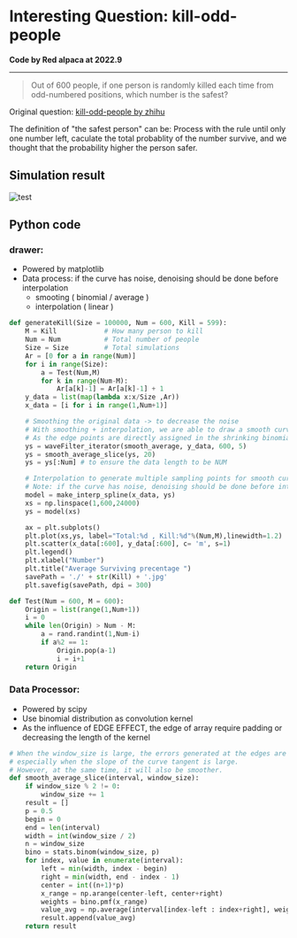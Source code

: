 # Interesting Question: kill-odd-people
**Code by Red alpaca at 2022.9**
***

>Out of 600 people, if one person is randomly killed each time from odd-numbered positions, which number is the safest?

Original question: [kill-odd-people by zhihu](https://www.zhihu.com/question/55445739)

The definition of "the safest person" can be: Process with the rule until only one number left, caculate the total probablity of the number survive, and we thought that the probability higher the person safer.

## Simulation result
![test](../Redalpaca_Blog/img/blog/blog_3/blog_3_gif.gif)

## Python code
### drawer: 
- Powered by matplotlib
- Data process: if the curve has noise, denoising should be done before interpolation
  - smooting ( binomial / average )
  - interpolation ( linear )
```python
def generateKill(Size = 100000, Num = 600, Kill = 599):
    M = Kill            # How many person to kill
    Num = Num           # Total number of people
    Size = Size         # Total simulations
    Ar = [0 for a in range(Num)]
    for i in range(Size):
        a = Test(Num,M)
        for k in range(Num-M):
            Ar[a[k]-1] = Ar[a[k]-1] + 1 
    y_data = list(map(lambda x:x/Size ,Ar))
    x_data = [i for i in range(1,Num+1)]

    # Smoothing the original data -> to decrease the noise
    # With smoothing + interpolation, we are able to draw a smooth curve.
    # As the edge points are directly assigned in the shrinking binomial method, a slice method is needed for fine-tuning
    ys = waveFilter_iterator(smooth_average, y_data, 600, 5)
    ys = smooth_average_slice(ys, 20)
    ys = ys[:Num] # to ensure the data length to be NUM

    # Interpolation to generate multiple sampling points for smooth curve
    # Note: if the curve has noise, denoising should be done before interpolation
    model = make_interp_spline(x_data, ys)
    xs = np.linspace(1,600,24000)
    ys = model(xs)

    ax = plt.subplots()
    plt.plot(xs,ys, label="Total:%d , Kill:%d"%(Num,M),linewidth=1.2)
    plt.scatter(x_data[:600], y_data[:600], c= 'm', s=1)
    plt.legend()
    plt.xlabel("Number")
    plt.title("Average Surviving precentage ")
    savePath = './' + str(Kill) + '.jpg'
    plt.savefig(savePath, dpi = 300)

def Test(Num = 600, M = 600):
    Origin = list(range(1,Num+1))
    i = 0
    while len(Origin) > Num - M:
        a = rand.randint(1,Num-i)
        if a%2 == 1:
            Origin.pop(a-1)
            i = i+1
    return Origin
```

### Data Processor:
- Powered by scipy 
- Use binomial distribution as convolution kernel 
- As the influence of EDGE EFFECT, the edge of array require padding or decreasing the length of the kernel
```python
# When the window_size is large, the errors generated at the edges are larger than the initial function,
# especially when the slope of the curve tangent is large.
# However, at the same time, it will also be smoother.
def smooth_average_slice(interval, window_size):
    if window_size % 2 != 0:
        window_size += 1
    result = []
    p = 0.5
    begin = 0
    end = len(interval)
    width = int(window_size / 2) 
    n = window_size
    bino = stats.binom(window_size, p)
    for index, value in enumerate(interval):
        left = min(width, index - begin)
        right = min(width, end - index - 1)
        center = int((n+1)*p)
        x_range = np.arange(center-left, center+right)
        weights = bino.pmf(x_range)
        value_avg = np.average(interval[index-left : index+right], weights = weights)
        result.append(value_avg)
    return result
```